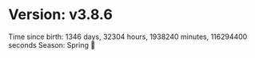 # Version: v3.8.6
Time since birth: 1346 days, 32304 hours, 1938240 minutes, 116294400 seconds
Season: Spring 🌸
